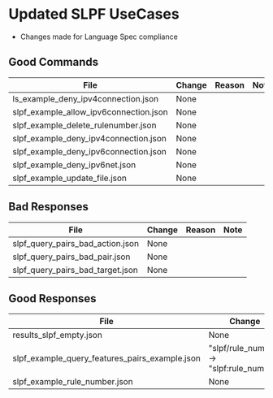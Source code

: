 # Updated SLPF UseCases
- Changes made for Language Spec compliance

## Good Commands
| File | Change | Reason | Note |
|------|--------|--------|------|
| ls_example_deny_ipv4connection.json | None |
| slpf_example_allow_ipv6connection.json | None 
| slpf_example_delete_rulenumber.json | None 
| slpf_example_deny_ipv4connection.json | None 
| slpf_example_deny_ipv6connection.json | None 
| slpf_example_deny_ipv6net.json | None 
| slpf_example_update_file.json | None 

## Bad Responses
| File | Change | Reason | Note |
|------|--------|--------|------|
| slpf_query_pairs_bad_action.json | None 
| slpf_query_pairs_bad_pair.json | None 
| slpf_query_pairs_bad_target.json | None 

## Good Responses
| File | Change | Reason | Note |
|------|--------|--------|------|
| results_slpf_empty.json | None 
| slpf_example_query_features_pairs_example.json |  "slpf/rule_number" -> "slpf:rule_number" | schema compliance |
| slpf_example_rule_number.json | None 
